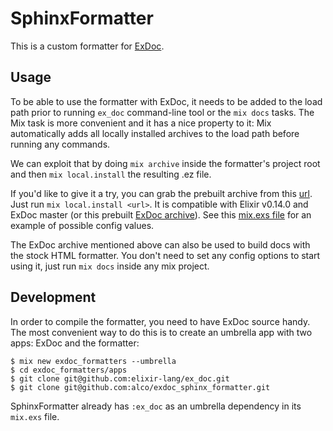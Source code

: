 SphinxFormatter
===============

This is a custom formatter for [ExDoc][1].

  [1]: https://github.com/elixir-lang/ex_doc


## Usage

To be able to use the formatter with ExDoc, it needs to be added to the load
path prior to running `ex_doc` command-line tool or the `mix docs` tasks. The
Mix task is more convenient and it has a nice property to it: Mix automatically
adds all locally installed archives to the load path before running any
commands.

We can exploit that by doing `mix archive` inside the formatter's project root
and then `mix local.install` the resulting .ez file.

If you'd like to give it a try, you can grab the prebuilt archive from this
[url][archive_url]. Just run `mix local.install <url>`. It is compatible with
Elixir v0.14.0 and ExDoc master (or this prebuilt [ExDoc
archive][exdoc_archive_url]). See this [mix.exs file][config_url] for an
example of possible config values.

The ExDoc archive mentioned above can also be used to build docs with the stock
HTML formatter. You don't need to set any config options to start using it,
just run `mix docs` inside any mix project.

  [archive_url]: https://github.com/alco/exdoc_sphinx_formatter/releases/download/v0.14.0/exdoc_sphinx_formatter-0.5.0-beta-0.14.0.ez
  [exdoc_archive_url]: https://github.com/alco/exdoc/releases/download/v0.14.0/ex_doc-master-0.14.0.ez
  [config_url]: https://github.com/alco/porcelain/blob/7d0b7e3d533c73030855759260431a673c44c474/mix.exs#L16-L29


## Development

In order to compile the formatter, you need to have ExDoc source handy. The
most convenient way to do this is to create an umbrella app with two apps:
ExDoc and the formatter:

    $ mix new exdoc_formatters --umbrella
    $ cd exdoc_formatters/apps
    $ git clone git@github.com:elixir-lang/ex_doc.git
    $ git clone git@github.com:alco/exdoc_sphinx_formatter.git

SphinxFormatter already has `:ex_doc` as an umbrella dependency in its
`mix.exs` file.
